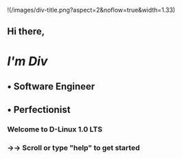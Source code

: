 !(/images/div-title.png?aspect=2&noflow=true&width=1.33)


##   Hi there, 

#  *I'm Div*

##   • Software Engineer
##   • Perfectionist





### Welcome to D-Linux 1.0 LTS
### →→ Scroll or type "help" to get started
